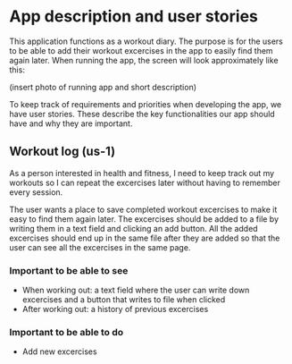 # App description and user stories

This application functions as a workout diary. The purpose is for the users to be able to add their workout excercises in the app to easily find them again later. When running the app, the screen will look approximately like this:

(insert photo of running app and short description)

To keep track of requirements and priorities when developing the app, we have user stories. These describe the key functionalities our app should have and why they are important.

## Workout log (us-1)

As a person interested in health and fitness, I need to keep track out my workouts so I can repeat the excercises later without having to remember every session.

The user wants a place to save completed workout excercises to make it easy to find them again later. The excercises should be added to a file by writing them in a text field and clicking an add button. All the added excercises should end up in the same file after they are added so that the user can see all the excercises in the same page.

### Important to be able to see

- When working out: a text field where the user can write down excercises and a button that writes to file when clicked
- After working out: a history of previous excercises

### Important to be able to do
  
- Add new excercises
